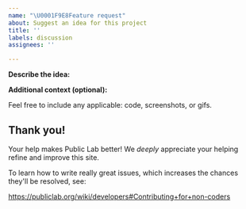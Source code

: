 ```yaml
---
name: "\U0001F9E8Feature request"
about: Suggest an idea for this project
title: ''
labels: discussion
assignees: ''

---
```


<!--
After this comment box, please describe the feature. 

*Suggested prompts*:
> What do you want to happen? (ex. I'd love to see [...])
> Is your feature request related to a problem? (ex. I'm always frustrated when [...])
> Any implementation ideas, or alternative solutions / features you've considered.
-->

<!-- Start below this comment. -->

**Describe the idea:**


**Additional context (optional):**

Feel free to include any applicable: code, screenshots, or gifs.


<!-- End. -->

## Thank you!

Your help makes Public Lab better! We *deeply* appreciate your helping refine and improve this site. 

To learn how to write really great issues, which increases the chances they'll be resolved, see:

https://publiclab.org/wiki/developers#Contributing+for+non-coders
